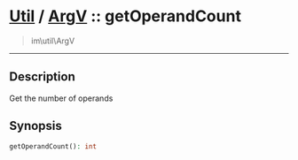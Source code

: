 # [Util](Util.md) / [ArgV](Util-ArgV.md) :: getOperandCount
 > im\util\ArgV
____

## Description
Get the number of operands

## Synopsis
```php
getOperandCount(): int
```
